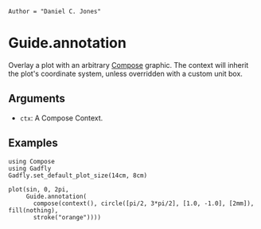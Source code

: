 ```@meta
Author = "Daniel C. Jones"
```

# Guide.annotation

Overlay a plot with an arbitrary [Compose](http://composejl.org/) graphic. The
context will inherit the plot's coordinate system, unless overridden with a
custom unit box.

## Arguments
  * `ctx`: A Compose Context.

## Examples

```@setup 1
using Compose
using Gadfly
Gadfly.set_default_plot_size(14cm, 8cm)
```

```@example 1
plot(sin, 0, 2pi,
     Guide.annotation(
       compose(context(), circle([pi/2, 3*pi/2], [1.0, -1.0], [2mm]), fill(nothing),
       stroke("orange"))))
```

